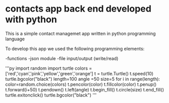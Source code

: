 # contacts app back end developed with python

This is a simple contact managemet app written in python programming language

To develop this app we used the following programming elements:

-functions
-json module
-file input/output (write/read)


'''py
import random
import turtle
colors = ['red','cyan','pink','yellow','green','orange']
t = turtle.Turtle()
t.speed(10)
turtle.bgcolor("black")
length=100
angle =50
size=5
for i in range(length):
      color=random.choice(colors)
      t.pencolor(color)
      t.fillcolor(color)
      t.penup()
      t.forward(i+50)
      t.pendown()
      t.left(angle)
      t.begin_fill()
      t.circle(size)
      t.end_fill()
turtle.exitonclick()
turtle.bgcolor("black")
'''
